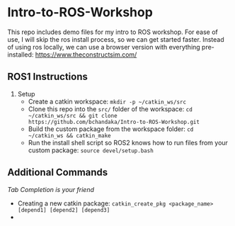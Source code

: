 # Intro-to-ROS-Workshop
This repo includes demo files for my intro to ROS workshop. For ease of use, I will skip the ros install process, so we can get started faster.
Instead of using ros locally, we can use a browser version with everything pre-installed: https://www.theconstructsim.com/

## ROS1 Instructions
1. Setup
    - Create a catkin workspace: `mkdir -p ~/catkin_ws/src`
    - Clone this repo into the `src/` folder of the workspace: `cd ~/catkin_ws/src && git clone https://github.com/bchandaka/Intro-to-ROS-Workshop.git`
    - Build the custom package from the workspace folder: `cd ~/catkin_ws && catkin_make`
    - Run the install shell script so ROS2 knows how to run files from your custom package: `source devel/setup.bash`


## Additional Commands
_Tab Completion is your friend_
- Creating a new catkin package: `catkin_create_pkg <package_name> [depend1] [depend2] [depend3]`
- 